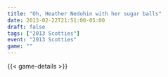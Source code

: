 ```yaml
---
title: "Oh, Heather Nedohin with her sugar balls"
date: 2013-02-22T21:51:00-05:00
draft: false
tags: ["2013 Scotties"]
event: "2013 Scotties"
game: ""
---
```

{{< game-details >}}
<!--more-->